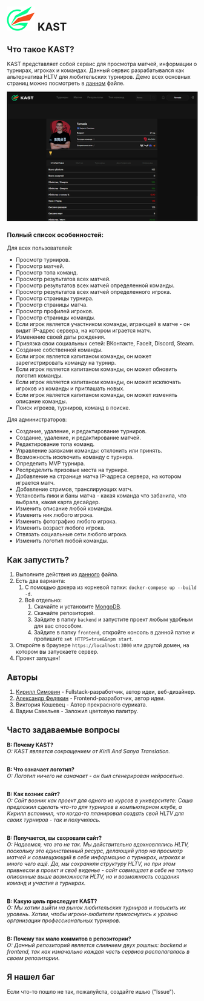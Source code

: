 # ![логотип KAST](https://github.com/Tamada4a/KAST/blob/main/frontend/public/kast.svg) KAST

## Что такое KAST?
KAST представляет собой сервис для просмотра матчей, информации о турнирах, игроках и командах. Данный сервис разрабатывался как альтернатива HLTV для любительских турниров.
Демо всех основных страниц можно посмотреть в <a href="https://github.com/Tamada4a/KAST/blob/main/docs/ru/PagesDemo.md">данном</a> файле.

![Профиль игрока](https://github.com/Tamada4a/KAST/blob/main/assets/1.%20Player%20profile.png)

### Полный список особенностей:
Для всех пользователей:<ul>
<li>Просмотр турниров.</li>
<li>Просмотр матчей.</li>
<li>Просмотр топа команд.</li>
<li>Просмотр результатов всех матчей.</li>
<li>Просмотр результатов всех матчей определенной команды.</li>
<li>Просмотр результатов всех матчей определенного игрока.</li>
<li>Просмотр страницы турнира.</li>
<li>Просмотр страницы матча.</li>
<li>Просмотр профилей игроков.</li>
<li>Просмотр страницы команды.</li>
<li>Если игрок является участником команды, играющей в матче - он видит IP-адрес сервера, на котором играется матч.</li>
<li>Изменение своей даты рождения.</li>
<li>Привязка свои социальных сетей: ВКонтакте, Faceit, Discord, Steam.</li>
<li>Создание собственной команды.</li>
<li>Если игрок является капитаном команды, он может зарегистрировать команду на турнир.</li>
<li>Если игрок является капитаном команды, он может обновить логотип команды.</li>
<li>Если игрок является капитаном команды, он может исключать игроков из команды и приглашать новых.</li>
<li>Если игрок является капитаном команды, он может изменять описание команды.</li>
<li>Поиск игроков, турниров, команд в поиске.</li>
</ul>

Для администраторов:<ul>
<li>Создание, удаление, и редактирование турниров.</li>
<li>Создание, удаление, и редактирование матчей.</li>
<li>Редактирование топа команд.</li>
<li>Управление заявками команды: отклонить или принять.</li>
<li>Возможность исключить команду с турнира.</li>
<li>Определить MVP турнира.</li>
<li>Респределить призовые места на турнире.</li>
<li>Добавление на странице матча IP-адреса сервера, на котором играется матч.</li>
<li>Добавление стримов, транслирующих матч.</li>
<li>Установить пики и баны матча - какая команда что забанила, что выбрала, какая карта десайдер.</li>
<li>Изменить описание любой команды.</li>
<li>Изменить ник любого игрока.</li>
<li>Изменить фотографию любого игрока.</li>
<li>Изменить возраст любого игрока.</li>
<li>Отвязать социальные сети любого игрока.</li>
<li>Изменить логотип любой команды.</li>
</ul>

## Как запустить?
1. Выполните действия из <a href="https://github.com/Tamada4a/KAST/blob/main/docs/ru/BeforeStart.md">данного</a> файла.
2. Есть два варианта:
   1. С помощью докера из корневой папки: `docker-compose up --build -d`.
   2. Всё отдельно:
      1. Скачайте и установите <a href="https://www.mongodb.com/">MongoDB</a>.
      2. Скачайте репозиторий.
      3. Зайдите в папку `backend` и запустите проект любым удобным для вас способом.
      4. Зайдите в папку `frontend`, откройте консоль в данной папке и пропишите `set HTTPS=true&&npm start`.
3. Откройте в браузере `https://localhost:3000` или другой домен, на котором вы запускаете сервер.
4. Проект запущен!

## Авторы
1. <a href="https://github.com/Tamada4a">Кирилл Симовин</a> - Fullstack-разработчик, автор идеи, веб-дизайнер.
2. <a href="https://github.com/ugly4">Александр Федякин</a> - Frontend-разработчик, автор идеи.
3. Виктория Кошевец - Автор прекрасного суриката.
4. Вадим Савельев - Заложил цветовую палитру.

## Часто задаваемые вопросы
<b>В: Почему KAST?</b>  
<i>О: KAST является сокращением от Kirill And Sanya Translation.</i><br></br>

<b>В: Что означает логотип?</b>  
<i>О: Логотип ничего не означает - он был сгенерирован нейросетью.</i><br></br>

<b>В: Как возник сайт?</b>  
<i>О: Сайт возник как проект для одного из курсов в университете: Саша предложил сделать что-то для турниров в компьютерном клубе, а Кирилл вспомнил, что когда-то планировал создать свой HLTV для своих турниров - так и получилось.</i><br></br>

<b>В: Получается, вы своровали сайт?</b>  
<i>О: Надеемся, что это не так. Мы действительно вдохновлялись HLTV, поскольку это единственный ресурс, делающий упор на просмотр матчей и совмещающий в себе информацию о турнирах, игроках и много чего ещё. Да, мы сохранили структуру HLTV, но при этом привнесли в проект и своё виденье - сайт совмещает в себе не только описанные выше возможности HLTV, но и возможность создания команд и участия в турнирах.</i><br></br>

<b>В: Какую цель преследует KAST?</b>  
<i>О: Мы хотим выйти на рынок любительских турниров и повысить их уровень. Хотим, чтобы игроки-любители прикоснулись к уровню организации профессиональных турниров.</i><br></br>

<b>В: Почему так мало коммитов в репозитории?</b>  
<i>О: Данный репозиторий является слиянием двух рошлых: backend и frontend, так как изначально каждая часть сервиса располагалась в своем репозитории.</i>

## Я нашел баг
Если что-то пошло не так, пожалуйста, создайте ишью ("Issue").
